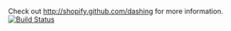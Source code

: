 Check out http://shopify.github.com/dashing for more information.
[![Build Status](https://www.codeship.io/projects/1cb5e490-d3b0-0131-4a37-6646b25ab930/status)](https://www.codeship.io/projects/23495)
